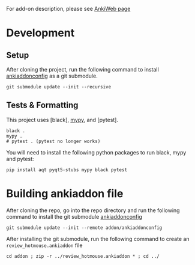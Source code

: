 For add-on description, please see [AnkiWeb page](https://ankiweb.net/shared/info/1928346827)

# Development

## Setup

After cloning the project, run the following command to install [ankiaddonconfig](https://github.com/BlueGreenMagick/ankiaddonconfig/) as a git submodule.

```
git submodule update --init --recursive
```

## Tests & Formatting

This project uses [black], [mypy](https://github.com/python/mypy), and [pytest].

```shell
black .
mypy .
# pytest . (pytest no longer works)
```

You will need to install the following python packages to run black, mypy and pytest:

```
pip install aqt pyqt5-stubs mypy black pytest
```

# Building ankiaddon file

After cloning the repo, go into the repo directory and run the following command to install the git submodule [ankiaddonconfig](https://github.com/BlueGreenMagick/ankiaddonconfig/)

```
git submodule update --init --remote addon/ankiaddonconfig
```

After installing the git submodule, run the following command to create an `review_hotmouse.ankiaddon` file

```
cd addon ; zip -r ../review_hotmouse.ankiaddon * ; cd ../
```
